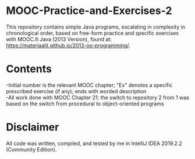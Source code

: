 # MOOC-Practice-and-Exercises-2

This repository contains simple Java programs, escalating in complexity in chronological order, based on free-form practice and specific exercises with MOOC.fi Java (2013 Version), found at: https://materiaalit.github.io/2013-oo-programming/.  

# Contents
-Initial number is the relevant MOOC chapter; "Ex" denotes a specific prescribed exercise (if any); ends with worded description  
-All work done with MOOC Chapter 21; the switch to repository 2 from 1 was based on the switch from procedural to object-oriented programs

# Disclaimer
All code was written, compiled, and tested by me in IntelliJ IDEA 2019.2.2 (Community Edition).
